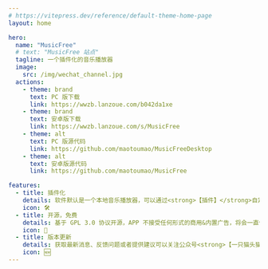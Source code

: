 ```yaml
---
# https://vitepress.dev/reference/default-theme-home-page
layout: home

hero:
  name: "MusicFree"
  # text: "MusicFree 站点"
  tagline: 一个插件化的音乐播放器
  image:
    src: /img/wechat_channel.jpg
  actions:
    - theme: brand
      text: PC 版下载
      link: https://wwzb.lanzoue.com/b042da1xe
    - theme: brand
      text: 安卓版下载
      link: https://wwzb.lanzoue.com/s/MusicFree
    - theme: alt
      text: PC 版源代码
      link: https://github.com/maotoumao/MusicFreeDesktop
    - theme: alt
      text: 安卓版源代码
      link: https://github.com/maotoumao/MusicFree

features:
  - title: 插件化
    details: 软件默认是一个本地音乐播放器，可以通过<strong>【插件】</strong>自定义源。
    icon: 🛠️
  - title: 开源，免费
    details: 基于 GPL 3.0 协议开源，APP 不接受任何形式的商用&内置广告，将会一直保持免费，仅供学习参考。<br /><br /><strong>如遇到付费购买或 APP 内付费版本，请勿购买！！！</strong>
    icon: 💖
  - title: 版本更新
    details: 获取最新消息、反馈问题或者提供建议可以关注公众号<strong>【一只猫头猫】</strong>。不定期更新（尽量保证更新频率）。<br /><strong>除公众号及 Github 外，无任何发布渠道；如在应用市场或其他途径发现同名应用请谨慎下载，防止上当受骗！！！</strong>
    icon: 🆕
---
```

